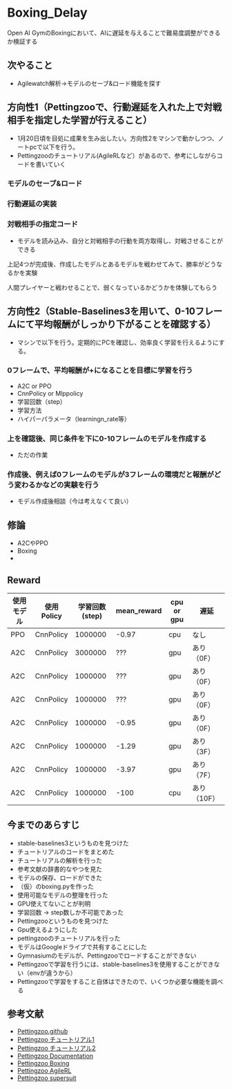# Boxing_Delay
Open AI GymのBoxingにおいて、AIに遅延を与えることで難易度調整ができるか検証する

## 次やること
- Agilewatch解析→モデルのセーブ&ロード機能を探す

## 方向性1（Pettingzooで、行動遅延を入れた上で対戦相手を指定した学習が行えること）
- 1月20日頃を目処に成果を生み出したい。方向性2をマシンで動かしつつ、ノートpcで以下を行う。
- Pettingzooのチュートリアル(AgileRLなど）があるので、参考にしながらコードを書いていく
### モデルのセーブ&ロード

### 行動遅延の実装
### 対戦相手の指定コード
- モデルを読み込み、自分と対戦相手の行動を両方取得し、対戦させることができる

上記4つが完成後、作成したモデルとあるモデルを戦わせてみて、勝率がどうなるかを実験

人間プレイヤーと戦わせることで、弱くなっているかどうかを体験してもらう


## 方向性2（Stable-Baselines3を用いて、0-10フレームにて平均報酬がしっかり下がることを確認する）
- マシンで以下を行う。定期的にPCを確認し、効率良く学習を行えるようにする。
### 0フレームで、平均報酬が+になることを目標に学習を行う
- A2C or PPO
- CnnPolicy or Mlppolicy
- 学習回数（step）
- 学習方法
- ハイパーパラメータ（learningn_rate等）
  
### 上を確認後、同じ条件を下に0-10フレームのモデルを作成する
- ただの作業

### 作成後、例えば0フレームのモデルが3フレームの環境だと報酬がどう変わるかなどの実験を行う
- モデル作成後相談（今は考えなくて良い）

## 修論
- A2CやPPO
- Boxing
- 


## Reward
|使用モデル|使用Policy| 学習回数(step) | mean_reward| cpu or gpu| 遅延 |
| ---- | ---- | ---- | ---- | ---- | ----|
| PPO | CnnPolicy | 1000000  | -0.97 | cpu | なし |
| A2C | CnnPolicy | 3000000  | ??? | gpu | あり（0F） |
| A2C | CnnPolicy | 1000000  | ??? | gpu | あり（0F） | イマココ
| A2C | CnnPolicy | 1000000  | ??? | gpu | あり（0F） |
| A2C | CnnPolicy | 1000000  | -0.95 | gpu | あり（0F） |
| A2C | CnnPolicy | 1000000  | -1.29 | gpu | あり（3F） |
| A2C | CnnPolicy | 1000000  | -3.97 | gpu | あり（7F） |
| A2C | CnnPolicy | 1000000  | -100 | cpu | あり（10F） |

## 今までのあらすじ
- stable-baselines3というものを見つけた
- チュートリアルのコードをまとめた
- チュートリアルの解析を行った
- 参考文献の辞書的なやつを見た
- モデルの保存、ロードができた
- （仮）のboxing.pyを作った
- 使用可能なモデルの整理を行った
- GPU使えてないことが判明
- 学習回数 → step数しか不可能であった
- Pettingzooというものを見つけた
- Gpu使えるようにした
- pettingzooのチュートリアルを行った
- モデルはGoogleドライブで共有することにした
- Gymnasiumのモデルが、Pettingzooでロードすることができない
- Pettingzooで学習を行うには、stable-baselines3を使用することができない（envが違うから）
- Pettingzooで学習をすること自体はできたので、いくつか必要な機能を調べる

## 参考文献
- [Pettingzoo.github](https://github.com/Farama-Foundation/PettingZoo)
- [Pettingzoo チュートリアル1](https://note.com/npaka/n/n9b9074b8f916)
- [Pettingzoo チュートリアル2](https://note.com/npaka/n/n06d8ba36d5bc)
- [Pettingzoo Documentation](https://pettingzoo.farama.org/index.html)
- [Pettingzoo Boxing](https://pettingzoo.farama.org/index.html)
- [Pettingzoo AgileRL](https://pettingzoo.farama.org/tutorials/agilerl/)
- [Pettingzoo supersuit](https://pettingzoo.farama.org/api/wrappers/supersuit_wrappers/#supersuit-wrappers
)

